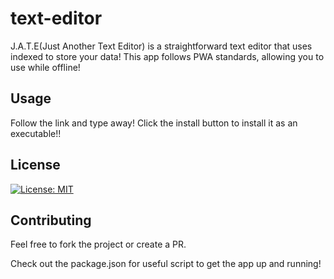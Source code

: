 # text-editor

J.A.T.E(Just Another Text Editor) is a straightforward text editor that uses indexed to store your data! This app follows PWA standards, allowing you to use while offline!

## Usage

Follow the link and type away! Click the install button to install it as an executable!!

## License
[![License: MIT](https://img.shields.io/badge/License-MIT-yellow.svg)](https://opensource.org/licenses/MIT)

## Contributing

Feel free to fork the project or create a PR.

Check out the package.json for useful script to get the app up and running!

